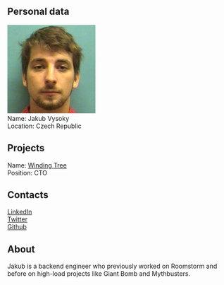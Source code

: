 ## Personal data
![jakub vysoky photo](photo/jakub_vysoky.jpg)  
Name:    Jakub Vysoky   
Location: Czech Republic  
## Projects 
Name: [Winding Tree](../projects/winding_tree.md)  
Position: CTO 
## Contacts
[LinkedIn](https://www.linkedin.com/in/jakubvysoky/)     
[Twitter](https://twitter.com/kvbik)     
[Github](https://github.com/kvbik)  
## About
Jakub is a backend engineer who previously worked on Roomstorm and before on high-load projects like Giant Bomb and Mythbusters.
